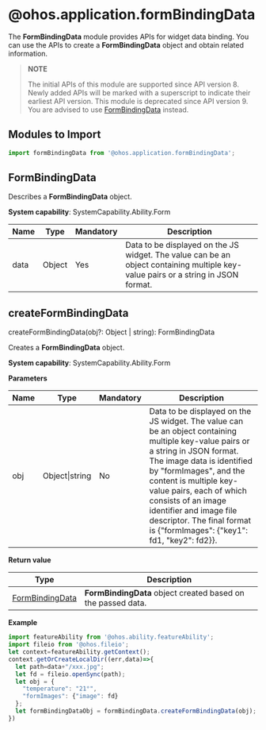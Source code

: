 # @ohos.application.formBindingData

The **FormBindingData** module provides APIs for widget data binding. You can use the APIs to create a **FormBindingData** object and obtain related information.

> **NOTE**
>
> The initial APIs of this module are supported since API version 8. Newly added APIs will be marked with a superscript to indicate their earliest API version.
> This module is deprecated since API version 9. You are advised to use [FormBindingData](js-apis-app-form-formBindingData.md) instead.
## Modules to Import

```ts
import formBindingData from '@ohos.application.formBindingData';
```

## FormBindingData

Describes a **FormBindingData** object.

**System capability**: SystemCapability.Ability.Form

| Name| Type| Mandatory| Description|
| -------- | -------- | -------- | -------- |
| data | Object | Yes| Data to be displayed on the JS widget. The value can be an object containing multiple key-value pairs or a string in JSON format.|


## createFormBindingData

createFormBindingData(obj?: Object | string): FormBindingData

Creates a **FormBindingData** object.

**System capability**: SystemCapability.Ability.Form

**Parameters**

| Name| Type          | Mandatory| Description                                                        |
| ------ | -------------- | ---- | ------------------------------------------------------------ |
| obj    | Object\|string | No  | Data to be displayed on the JS widget. The value can be an object containing multiple key-value pairs or a string in JSON format. The image data is identified by "formImages", and the content is multiple key-value pairs, each of which consists of an image identifier and image file descriptor. The final format is {"formImages": {"key1": fd1, "key2": fd2}}.|


**Return value**

| Type                               | Description                                   |
| ----------------------------------- | --------------------------------------- |
| [FormBindingData](#formbindingdata) | **FormBindingData** object created based on the passed data.|


**Example**

```ts
import featureAbility from '@ohos.ability.featureAbility';
import fileio from '@ohos.fileio';
let context=featureAbility.getContext();
context.getOrCreateLocalDir((err,data)=>{
  let path=data+"/xxx.jpg";
  let fd = fileio.openSync(path);
  let obj = {
    "temperature": "21°",
    "formImages": {"image": fd}
  };
  let formBindingDataObj = formBindingData.createFormBindingData(obj);
})
```
